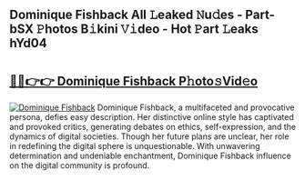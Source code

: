 ## Dominique Fishback All 𝙻eaked 𝙽u𝚍es - Part-bSX 𝙿hotos B𝚒kini 𝚅𝚒deo - Hot 𝙿art 𝙻eaks hYd04

# <h2><a href="http://ld1ceq.urlbe.top/?page=Dominique+Fishback">🔗🔗👉👉 Dominique Fishback P𝚑oto𝚜Vid𝚎o</a></h2>

[![Dominique Fishback](https://i.imgur.com/eBuTRDB.gif)](http://ld1ceq.urlbe.top/?page=Dominique+Fishback)
Dominique Fishback, a multifaceted and provocative persona, defies easy description. Her distinctive online style has captivated and provoked critics, generating debates on ethics, self-expression, and the dynamics of digital societies. Though her future plans are unclear, her role in redefining the digital sphere is unquestionable. With unwavering determination and undeniable enchantment, Dominique Fishback influence on the digital community is profound.
